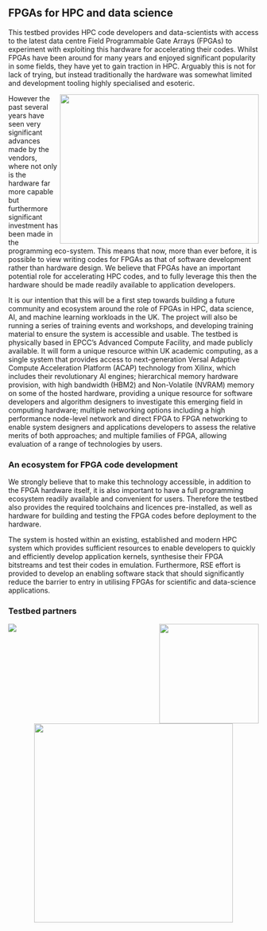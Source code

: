 ## FPGAs for HPC and data science

This testbed provides HPC code developers and data-scientists with access to the latest data centre Field Programmable Gate Arrays (FPGAs) to experiment with exploiting this hardware for accelerating their codes. Whilst FPGAs have been around for many years and enjoyed significant popularity in some fields, they have yet to gain traction in HPC. Arguably this is not for lack of trying, but instead traditionally the hardware was somewhat limited and development tooling highly specialised and esoteric. 

<img src="https://images.fineartamerica.com/images/artworkimages/mediumlarge/1/harrier-airplane-and-air-displacement-nasa.jpg" width=400 height=300 align="right">

However the past several years have seen very significant advances made by the vendors, where not only is the hardware far more capable but furthermore significant investment has been made in the programming eco-system. This means that now, more than ever before, it is possible to view writing codes for FPGAs as that of software development rather than hardware design. We believe that FPGAs have an important potential role for accelerating HPC codes, and to fully leverage this then the hardware should be made readily available to application developers. 

It is our intention that this will be a first step towards building a future community and ecosystem around the role of FPGAs in HPC, data science, AI, and machine learning workloads in the UK. The project will also be running a series of training events and workshops, and developing training material to ensure the system is accessible and usable. The testbed is physically based in EPCC’s Advanced Compute Facility, and made publicly available. It will form a unique resource within UK academic computing, as a single system that provides access to next-generation Versal Adaptive Compute Acceleration Platform (ACAP) technology from Xilinx, which includes their revolutionary AI engines; hierarchical memory hardware provision, with high bandwidth (HBM2) and Non-Volatile (NVRAM) memory on some of the hosted hardware, providing a unique resource for software developers and algorithm designers to investigate this emerging field in computing hardware; multiple networking options including a high performance node-level network and direct FPGA to FPGA networking to enable system designers and applications developers to assess the relative merits of both approaches; and multiple families of FPGA, allowing evaluation of a range of technologies by users.

### An ecosystem for FPGA code development

We strongly believe that to make this technology accessible, in addition to the FPGA hardware itself, it is also important to have a full programming ecosystem readily available and convenient for users. Therefore the testbed also provides the required toolchains and licences pre-installed, as well as hardware for building and testing the FPGA codes before deployment to the hardware. 

The system is hosted within an existing, established and modern HPC system which provides sufficient resources to enable developers to quickly and efficiently develop application kernels, synthesise their FPGA bitstreams and test their codes in emulation. Furthermore, RSE effort is provided to develop an enabling software stack that should significantly reduce the barrier to entry in utilising FPGAs for scientific and data-science applications.

### Testbed partners

<img src="https://www.ncsc.gov.uk/images/university_of_warwick.png" align="right" width=200>

<img src="https://www.hpcadvisorycouncil.com/events/2017/isc17-student-cluster-competition/uploads/team_3_epcc_edinburg_logo.jpg" align="left">

<center><img src="https://upload.wikimedia.org/wikipedia/sco/thumb/d/d1/University_College_London_logo.svg/1280px-University_College_London_logo.svg.png" width=400></center>
